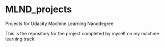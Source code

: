 # MLND_projects
Projects for Udacity Machine Learning Nanodegree

This is the repository for the project completed by myself on my machine learning track.
